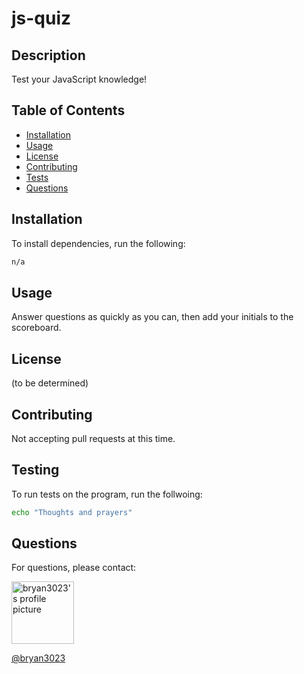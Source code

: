 # js-quiz

## Description

Test your JavaScript knowledge!

## Table of Contents

* [Installation](#Installation)
* [Usage](#Usage)
* [License](#License)
* [Contributing](#Contributing)
* [Tests](#Tests)
* [Questions](#Questions)

## Installation

To install dependencies, run the following:

```sh
n/a
```

## Usage

Answer questions as quickly as you can, then add your initials to the scoreboard.

## License

(to be determined)

## Contributing

Not accepting pull requests at this time.

## Testing

To run tests on the program, run the follwoing:

```sh
echo "Thoughts and prayers"
```

## Questions

For questions, please contact:

<img src="https://avatars1.githubusercontent.com/u/28061504?v=4" alt="bryan3023's profile picture" height="100" width="100" />

[@bryan3023](https://github.com/bryan3023)

